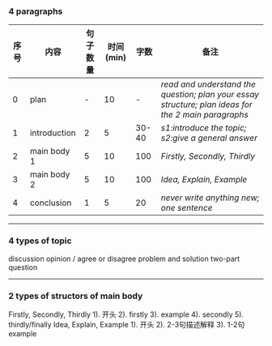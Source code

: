 ### 4 paragraphs
|序号|内容|句子数量|时间(min)|字数|备注|
|----|----|----|----|----|----|
|0|plan|-|10|-|*read and understand the question; plan your essay structure; plan ideas for the 2 main paragraphs*|
|1|introduction|2|5|30-40|*s1:introduce the topic; s2:give a general answer*|
|2|main body 1|5|10|100|*Firstly, Secondly, Thirdly*|
|3|main body 2|5|10|100|*Idea, Explain, Example*|
|4|conclusion|1|5|20|*never write anything new; one sentence*|
***
### 4 types of topic
  discussion
  opinion / agree or disagree
  problem and solution
  two-part question
***
### 2 types of structors of main body
  Firstly, Secondly, Thirdly
    1). 开头
    2). firstly
    3). example
    4). secondly
    5). thirdly/finally
  Idea, Explain, Example
    1). 开头
    2). 2-3句描述解释
    3). 1-2句example


